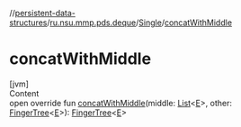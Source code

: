 //[persistent-data-structures](../../index.md)/[ru.nsu.mmp.pds.deque](../index.md)/[Single](index.md)/[concatWithMiddle](concat-with-middle.md)



# concatWithMiddle  
[jvm]  
Content  
open override fun [concatWithMiddle](concat-with-middle.md)(middle: [List](https://kotlinlang.org/api/latest/jvm/stdlib/kotlin.collections/-list/index.html)<[E](index.md)>, other: [FingerTree](../-finger-tree/index.md)<[E](index.md)>): [FingerTree](../-finger-tree/index.md)<[E](index.md)>  



